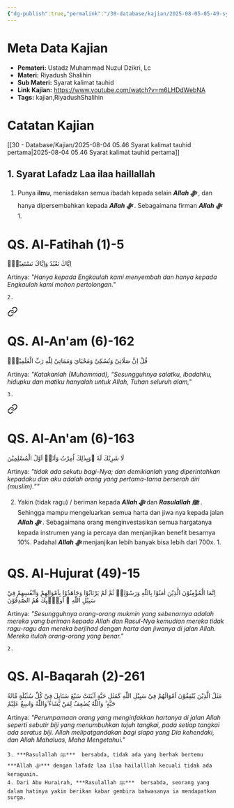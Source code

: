 ```yaml
---
{"dg-publish":true,"permalink":"/30-database/kajian/2025-08-05-05-49-syarat-kalimat-tauhid-kedua/","tags":["kajian","RiyadushShalihin"]}
---
```


# Meta Data Kajian 
<div><ul class="dataview list-view-ul"><li><span><strong>Pemateri:</strong> Ustadz Muhammad Nuzul Dzikri, Lc</span></li><li><span><strong>Materi:</strong> Riyadush Shalihin</span></li><li><span><strong>Sub Materi:</strong> Syarat kalimat tauhid</span></li><li><span><strong>Link Kajian:</strong> <a rel="noopener nofollow" class="external-link" href="https://www.youtube.com/watch?v=m6LHDdWebNA" target="_blank">https://www.youtube.com/watch?v=m6LHDdWebNA</a></span></li><li><span><strong>Tags:</strong> kajian,RiyadushShalihin</span></li></ul></div>


# Catatan Kajian
[[30 - Database/Kajian/2025-08-04 05.46 Syarat kalimat tauhid pertama\|2025-08-04 05.46 Syarat kalimat tauhid pertama]]

## 1. Syarat Lafadz Laa ilaa haillallah
1. Punya **ilmu**, meniadakan semua ibadah kepada selain ***Allah ﷻ*** , dan hanya dipersembahkan kepada ***Allah ﷻ*** . Sebagaimana firman ***Allah ﷻ*** 
	1. 
<div class="transclusion internal-embed is-loaded"><div class="markdown-embed">





# QS. Al-Fatihah (1)-5
اِيَّاكَ نَعْبُدُ وَاِيَّاكَ نَسْتَعِيْنُۗ

Artinya: *"Hanya kepada Engkaulah kami menyembah dan hanya kepada Engkaulah kami mohon pertolongan."*


</div></div>

	2. 
<div class="transclusion internal-embed is-loaded"><a class="markdown-embed-link" href="/30-database/al-quran/qs-al-an-am-6-162/" aria-label="Open link"><svg xmlns="http://www.w3.org/2000/svg" width="24" height="24" viewBox="0 0 24 24" fill="none" stroke="currentColor" stroke-width="2" stroke-linecap="round" stroke-linejoin="round" class="svg-icon lucide-link"><path d="M10 13a5 5 0 0 0 7.54.54l3-3a5 5 0 0 0-7.07-7.07l-1.72 1.71"></path><path d="M14 11a5 5 0 0 0-7.54-.54l-3 3a5 5 0 0 0 7.07 7.07l1.71-1.71"></path></svg></a><div class="markdown-embed">





# QS. Al-An'am (6)-162
قُلْ اِنَّ صَلَاتِيْ وَنُسُكِيْ وَمَحْيَايَ وَمَمَاتِيْ لِلّٰهِ رَبِّ الْعٰلَمِيْنَۙ

Artinya: *"Katakanlah (Muhammad), “Sesungguhnya salatku, ibadahku, hidupku dan matiku hanyalah untuk Allah, Tuhan seluruh alam,"*


</div></div>

	3. 
<div class="transclusion internal-embed is-loaded"><a class="markdown-embed-link" href="/30-database/al-quran/qs-al-an-am-6-163/" aria-label="Open link"><svg xmlns="http://www.w3.org/2000/svg" width="24" height="24" viewBox="0 0 24 24" fill="none" stroke="currentColor" stroke-width="2" stroke-linecap="round" stroke-linejoin="round" class="svg-icon lucide-link"><path d="M10 13a5 5 0 0 0 7.54.54l3-3a5 5 0 0 0-7.07-7.07l-1.72 1.71"></path><path d="M14 11a5 5 0 0 0-7.54-.54l-3 3a5 5 0 0 0 7.07 7.07l1.71-1.71"></path></svg></a><div class="markdown-embed">





# QS. Al-An'am (6)-163
لَا شَرِيْكَ لَهٗ ۚوَبِذٰلِكَ اُمِرْتُ وَاَنَا۠ اَوَّلُ الْمُسْلِمِيْنَ 

Artinya: *"tidak ada sekutu bagi-Nya; dan demikianlah yang diperintahkan kepadaku dan aku adalah orang yang pertama-tama berserah diri (muslim).”"*


</div></div>

2. Yakin (tidak ragu) / beriman kepada ***Allah ﷻ*** dan ***Rasulallah ﷺ***  . Sehingga mampu mengeluarkan semua harta dan jiwa nya kepada jalan ***Allah ﷻ*** . Sebagaimana orang menginvestasikan semua hargatanya kepada instrumen yang ia percaya dan menjanjikan benefit besarnya 10%. Padahal ***Allah ﷻ*** menjanjikan lebih banyak bisa lebih dari 700x.
	1. 
<div class="transclusion internal-embed is-loaded"><div class="markdown-embed">





# QS. Al-Hujurat (49)-15
اِنَّمَا الْمُؤْمِنُوْنَ الَّذِيْنَ اٰمَنُوْا بِاللّٰهِ وَرَسُوْلِهٖ ثُمَّ لَمْ يَرْتَابُوْا وَجَاهَدُوْا بِاَمْوَالِهِمْ وَاَنْفُسِهِمْ فِيْ سَبِيْلِ اللّٰهِ ۗ اُولٰۤىِٕكَ هُمُ الصّٰدِقُوْنَ 

Artinya: *"Sesungguhnya orang-orang mukmin yang sebenarnya adalah mereka yang beriman kepada Allah dan Rasul-Nya kemudian mereka tidak ragu-ragu dan mereka berjihad dengan harta dan jiwanya di jalan Allah. Mereka itulah orang-orang yang benar."*


</div></div>

	2. 
<div class="transclusion internal-embed is-loaded"><div class="markdown-embed">





# QS. Al-Baqarah (2)-261
مَثَلُ الَّذِيْنَ يُنْفِقُوْنَ اَمْوَالَهُمْ فِيْ سَبِيْلِ اللّٰهِ كَمَثَلِ حَبَّةٍ اَنْۢبَتَتْ سَبْعَ سَنَابِلَ فِيْ كُلِّ سُنْۢبُلَةٍ مِّائَةُ حَبَّةٍ ۗ وَاللّٰهُ يُضٰعِفُ لِمَنْ يَّشَاۤءُ ۗوَاللّٰهُ وَاسِعٌ عَلِيْمٌ

Artinya: *"Perumpamaan orang yang menginfakkan hartanya di jalan Allah seperti sebutir biji yang menumbuhkan tujuh tangkai, pada setiap tangkai ada seratus biji. Allah melipatgandakan bagi siapa yang Dia kehendaki, dan Allah Mahaluas, Maha Mengetahui."*


</div></div>

	3. ***Rasulallah ﷺ***  bersabda, tidak ada yang berhak bertemu ***Allah ﷻ*** dengan lafadz laa ilaa hailalllah kecuali tidak ada keraguain.
	4. Dari Abu Hurairah, ***Rasulallah ﷺ***  bersabda, seorang yang dalam hatinya yakin berikan kabar gembira bahwasanya ia mendapatkan surga.

